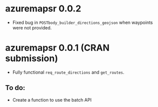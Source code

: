 # azuremapsr 0.0.2

- Fixed bug in `POSTbody_builder_directions_geojson` when waypoints were not provided.

# azuremapsr 0.0.1 (CRAN submission)

- Fully functional `req_route_directions` and `get_routes`.

## To do:

- Create a function to use the batch API
